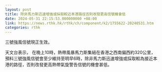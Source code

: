 ```yaml
---
layout: post
title: 除非馬力斯迅速增強或採取較近本港路徑否則改發更高信號機會低
date: 2024-05-31 22:15:53.000000000 +08:00
link: https://news.rthk.hk/rthk/ch/component/k2/1755622-20240531.htm
categories: rthk
---
```


三號強風信號現正生效。

天文台表示， 在晚上10時，熱帶風暴馬力斯集結在香港之西南偏西約320公里，預料三號強風信號會至少維持至明早6時，除非馬力斯迅速增強或採取較為接近本港的路徑，否則改發更高熱帶氣旋警告信號的機會甚低。
